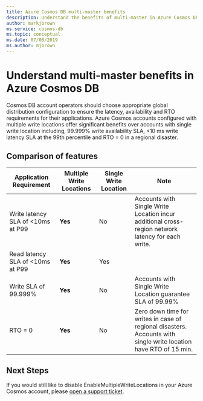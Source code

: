 ```yaml
---
title: Azure Cosmos DB multi-master benefits
description: Understand the benefits of multi-master in Azure Cosmos DB. 
author: markjbrown
ms.service: cosmos-db
ms.topic: conceptual
ms.date: 07/08/2019
ms.author: mjbrown
---
```


# Understand multi-master benefits in Azure Cosmos DB

Cosmos DB account operators should choose appropriate global distribution configuration to ensure the latency, availability and RTO requirements for their applications. Azure Cosmos accounts configured with multiple write locations offer significant benefits over accounts with single write location including, 99.999% write availability SLA, <10 ms write latency SLA at the 99th percentile and RTO = 0 in a regional disaster.

## Comparison of features

|Application Requirement|Multiple Write Locations|Single Write Location|Note|
|---|---|---|---|
|Write latency SLA of <10ms at P99|**Yes**|No|Accounts with Single Write Location incur additional cross-region network latency for each write.|
|Read latency SLA of <10ms at P99|**Yes**|Yes| |
|Write SLA of 99.999%|**Yes**|No|Accounts with Single Write Location guarantee SLA of 99.99%|
|RTO = 0|**Yes**|No|Zero down time for writes in case of regional disasters. Accounts with single write location have RTO of 15 min.|

## Next Steps

If you would still like to disable EnableMultipleWriteLocations in your Azure Cosmos account, please [open a support ticket](https://azure.microsoft.com/support/create-ticket/).

